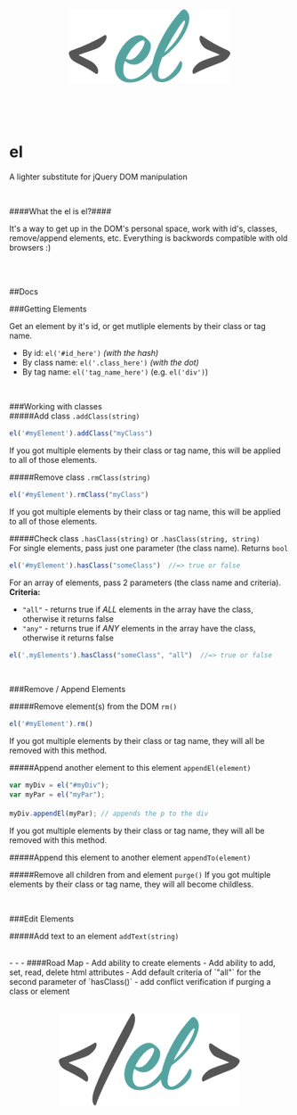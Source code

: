 <br>  
<br>  
<p align="center">
<img src="logo.png"> 	
</p>
<br>  
<br>  
<br>  


# el
A lighter substitute for jQuery DOM manipulation

<br>

####What the el is el?####

It's a way to get up in the DOM's personal space, work with id's, classes, remove/append elements, etc. 
Everything is backwords compatible with old browsers :)

<br> 
<br>

##Docs   

###Getting Elements

Get an element by it's id, or get mutliple elements by their class or tag name.  
- By id: `el('#id_here')` *(with the hash)*
- By class name: `el('.class_here')`  *(with the dot)*
- By tag name: `el('tag_name_here')` (e.g. `el('div')`)  

<br>  

###Working with classes  
#####Add class `.addClass(string)`
```javascript
el('#myElement').addClass("myClass")
```  
If you got multiple elements by their class or tag name, this will be applied to all of those elements.

#####Remove class `.rmClass(string)`
```javascript
el('#myElement').rmClass("myClass")
```  
If you got multiple elements by their class or tag name, this will be applied to all of those elements.

#####Check class `.hasClass(string)` or `.hasClass(string, string)`  
For single elements, pass just one parameter (the class name). Returns `bool`
```javascript
el('#myElement').hasClass("someClass")  //=> true or false
```  
For an array of elements, pass 2 parameters (the class name and criteria).   
**Criteria:**
- `"all"` - returns true if *ALL* elements in the array have the class, otherwise it returns false  
- `"any"` - returns true if *ANY* elements in the array have the class, otherwise it returns false  
```javascript
el('.myElements').hasClass("someClass", "all")  //=> true or false
``` 

<br>

###Remove / Append Elements

#####Remove element(s) from the DOM `rm()`
```javascript
el('#myElement').rm()
```  
If you got multiple elements by their class or tag name, they will all be removed with this method.

#####Append another element to this element `appendEl(element)`
```javascript
var myDiv = el("#myDiv");
var myPar = el("myPar");

myDiv.appendEl(myPar); // appends the p to the div
```  
If you got multiple elements by their class or tag name, they will all be removed with this method.

#####Append this element to another element `appendTo(element)`  

#####Remove all children from and element `purge()`
If you got multiple elements by their class or tag name, they will all become childless.  

<br>

###Edit Elements  

#####Add text to an element `addText(string)`  

<br> 
- - -
####Road Map
- Add ability to create elements
- Add ability to add, set, read, delete html attributes
- Add default criteria of `"all"` for the second parameter of `hasClass()`
- add conflict verification if purging a class or element

<br>  
<br>  
<p align="center">
<img src="closing_tag.png"> 	
</p>
<br>  
<br>
